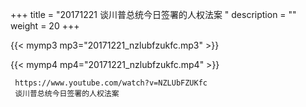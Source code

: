 +++
title = "20171221  谈川普总统今日签署的人权法案 "
description = ""
weight = 20
+++

{{< mymp3 mp3="20171221_nzlubfzukfc.mp3" >}}

{{< mymp4 mp4="20171221_nzlubfzukfc.mp4" >}}

     
     https://www.youtube.com/watch?v=NZLUbFZUKfc 
     谈川普总统今日签署的人权法案 
